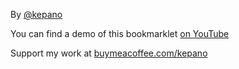 By [@kepano](https://www.twitter.com/kepano)

You can find a demo of this bookmarklet [on YouTube](https://www.youtube.com/watch?v=Vy1MdjickAI)

Support my work at [buymeacoffee.com/kepano](https://www.buymeacoffee.com/kepano)
